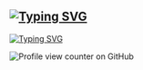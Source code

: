 ## [![Typing SVG](https://readme-typing-svg.herokuapp.com?color=%2336BCF7&lines=Dias+Salakhutdinov)](https://git.io/typing-svg)
[![Typing SVG](https://readme-typing-svg.herokuapp.com?color=%2336BCF7&lines=Python+Developer)](https://git.io/typing-svg)

![Profile view counter on GitHub](https://komarev.com/ghpvc/?username=dddiias)

<!--
**dddiias/dddiias** is a ✨ _special_ ✨ repository because its `README.md` (this file) appears on your GitHub profile.

Here are some ideas to get you started:

- 🔭 I’m currently working on ...
- 🌱 I’m currently learning ...
- 👯 I’m looking to collaborate on ...
- 🤔 I’m looking for help with ...
- 💬 Ask me about ...
- 📫 How to reach me: ...
- 😄 Pronouns: ...
- ⚡ Fun fact: ...
-->
